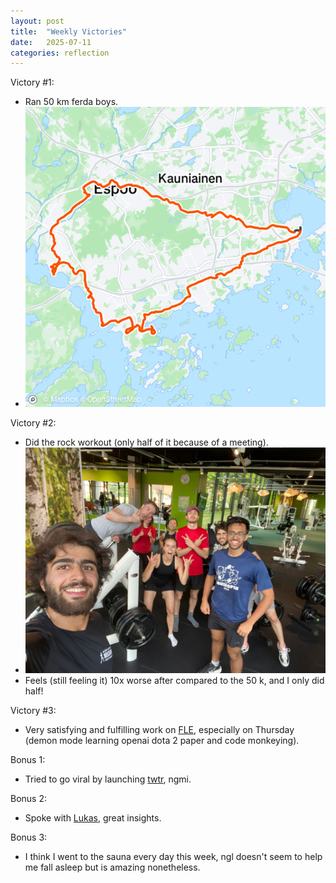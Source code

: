 ```yaml
---
layout: post
title:  "Weekly Victories"
date:   2025-07-11
categories: reflection
---
```


Victory #1:
- Ran 50 km ferda boys.
- ![](/imgs/2025-07-11-weekly-victories/strava.png)

Victory #2:
- Did the rock workout (only half of it because of a meeting).
- ![](/imgs/2025-07-11-weekly-victories/rock.jpeg)
- Feels (still feeling it) 10x worse after compared to the 50 k, and I only did half!

Victory #3:
- Very satisfying and fulfilling work on [FLE](https://jackhopkins.github.io/factorio-learning-environment/), especially on Thursday (demon mode learning openai dota 2 paper and code monkeying).

Bonus 1:
- Tried to go viral by launching [twtr](https://github.com/kiankyars/twtr), ngmi.

Bonus 2:
- Spoke with [Lukas](https://lukaspetersson.com), great insights.

Bonus 3:
- I think I went to the sauna every day this week, ngl doesn't seem to help me fall asleep but is amazing nonetheless.